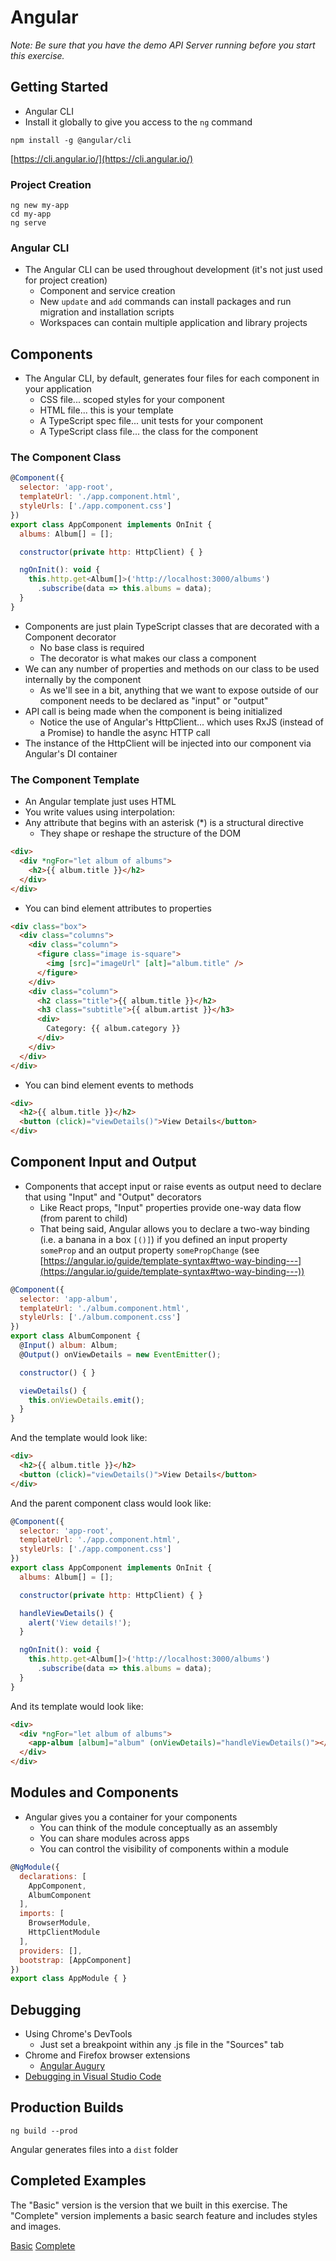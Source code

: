 
# Angular

*Note: Be sure that you have the demo API Server running before you start this exercise.*

## Getting Started

* Angular CLI
* Install it globally to give you access to the `ng` command

```
npm install -g @angular/cli
```

[https://cli.angular.io/](https://cli.angular.io/)

### Project Creation

```
ng new my-app
cd my-app
ng serve
```

### Angular CLI

* The Angular CLI can be used throughout development (it's not just used for project creation)
  * Component and service creation
  * New `update` and `add` commands can install packages and run migration and installation scripts
  * Workspaces can contain multiple application and library projects

## Components

* The Angular CLI, by default, generates four files for each component in your application
  * CSS file... scoped styles for your component
  * HTML file... this is your template
  * A TypeScript spec file... unit tests for your component
  * A TypeScript class file... the class for the component

### The Component Class

```javascript
@Component({
  selector: 'app-root',
  templateUrl: './app.component.html',
  styleUrls: ['./app.component.css']
})
export class AppComponent implements OnInit {
  albums: Album[] = [];

  constructor(private http: HttpClient) { }

  ngOnInit(): void {
    this.http.get<Album[]>('http://localhost:3000/albums')
      .subscribe(data => this.albums = data);
  }
}
```

* Components are just plain TypeScript classes that are decorated with a Component decorator
  * No base class is required
  * The decorator is what makes our class a component
* We can any number of properties and methods on our class to be used internally by the component
  * As we'll see in a bit, anything that we want to expose outside of our component needs to be declared as "input" or "output"
* API call is being made when the component is being initialized
  * Notice the use of Angular's HttpClient... which uses RxJS (instead of a Promise) to handle the async HTTP call
* The instance of the HttpClient will be injected into our component via Angular's DI container

### The Component Template

* An Angular template just uses HTML
* You write values using interpolation:
* Any attribute that begins with an asterisk (*) is a structural directive
  * They shape or reshape the structure of the DOM

```html
<div>
  <div *ngFor="let album of albums">
    <h2>{{ album.title }}</h2>
  </div>
</div>
```

* You can bind element attributes to properties

```html
<div class="box">
  <div class="columns">
    <div class="column">
      <figure class="image is-square">
        <img [src]="imageUrl" [alt]="album.title" />
      </figure>
    </div>
    <div class="column">
      <h2 class="title">{{ album.title }}</h2>
      <h3 class="subtitle">{{ album.artist }}</h3>
      <div>
        Category: {{ album.category }}
      </div>
    </div>
  </div>
</div>
```

* You can bind element events to methods

```html
<div>
  <h2>{{ album.title }}</h2>
  <button (click)="viewDetails()">View Details</button>
</div>
```

## Component Input and Output

* Components that accept input or raise events as output need to declare that using "Input" and "Output" decorators
  * Like React props, "Input" properties provide one-way data flow (from parent to child)
  * That being said, Angular allows you to declare a two-way binding (i.e. a banana in a box `[()]`) if you defined an input property `someProp` and an output property `somePropChange` (see [https://angular.io/guide/template-syntax#two-way-binding---](https://angular.io/guide/template-syntax#two-way-binding---))

```javascript
@Component({
  selector: 'app-album',
  templateUrl: './album.component.html',
  styleUrls: ['./album.component.css']
})
export class AlbumComponent {
  @Input() album: Album;
  @Output() onViewDetails = new EventEmitter();

  constructor() { }

  viewDetails() {
    this.onViewDetails.emit();
  }
}
```

And the template would look like:

```html
<div>
  <h2>{{ album.title }}</h2>
  <button (click)="viewDetails()">View Details</button>
</div>
```

And the parent component class would look like:

```javascript
@Component({
  selector: 'app-root',
  templateUrl: './app.component.html',
  styleUrls: ['./app.component.css']
})
export class AppComponent implements OnInit {
  albums: Album[] = [];

  constructor(private http: HttpClient) { }

  handleViewDetails() {
    alert('View details!');
  }

  ngOnInit(): void {
    this.http.get<Album[]>('http://localhost:3000/albums')
      .subscribe(data => this.albums = data);
  }
}
```

And its template would look like:

```html
<div>
  <div *ngFor="let album of albums">
    <app-album [album]="album" (onViewDetails)="handleViewDetails()"></app-album>
  </div>
</div>
```

## Modules and Components

* Angular gives you a container for your components
  * You can think of the module conceptually as an assembly
  * You can share modules across apps
  * You can control the visibility of components within a module

```javascript
@NgModule({
  declarations: [
    AppComponent,
    AlbumComponent
  ],
  imports: [
    BrowserModule,
    HttpClientModule
  ],
  providers: [],
  bootstrap: [AppComponent]
})
export class AppModule { }
```

## Debugging

* Using Chrome's DevTools
  * Just set a breakpoint within any .js file in the "Sources" tab
* Chrome and Firefox browser extensions
  * [Angular Augury](https://augury.angular.io/)
* [Debugging in Visual Studio Code](https://github.com/Microsoft/vscode-recipes/tree/master/Angular-CLI)

## Production Builds

```
ng build --prod
```

Angular generates files into a `dist` folder

## Completed Examples

The "Basic" version is the version that we built in this exercise. The "Complete" version implements a basic search feature and includes styles and images.

[Basic](/demos/basic/angular-cli)
[Complete](/demos/complete/angular-cli)
